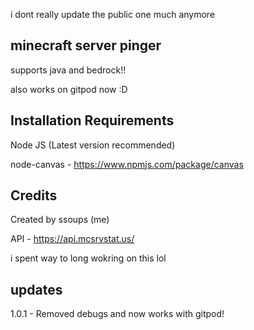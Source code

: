 i dont really update the public one much anymore


## minecraft server pinger

supports java and bedrock!!

also works on gitpod now :D

## Installation Requirements

Node JS (Latest version recommended)

node-canvas - https://www.npmjs.com/package/canvas


## Credits
Created by ssoups (me)

API - https://api.mcsrvstat.us/

i spent way to long wokring on this lol


## updates

1.0.1 - Removed debugs and now works with gitpod!
